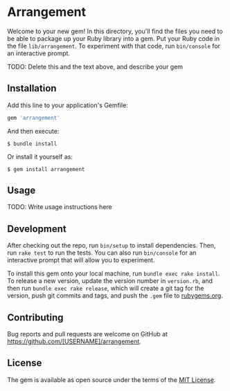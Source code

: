 # Arrangement

Welcome to your new gem! In this directory, you'll find the files you need to be able to package up your Ruby library into a gem. Put your Ruby code in the file `lib/arrangement`. To experiment with that code, run `bin/console` for an interactive prompt.

TODO: Delete this and the text above, and describe your gem

## Installation

Add this line to your application's Gemfile:

```ruby
gem 'arrangement'
```

And then execute:

    $ bundle install

Or install it yourself as:

    $ gem install arrangement

## Usage

TODO: Write usage instructions here

## Development

After checking out the repo, run `bin/setup` to install dependencies. Then, run `rake test` to run the tests. You can also run `bin/console` for an interactive prompt that will allow you to experiment.

To install this gem onto your local machine, run `bundle exec rake install`. To release a new version, update the version number in `version.rb`, and then run `bundle exec rake release`, which will create a git tag for the version, push git commits and tags, and push the `.gem` file to [rubygems.org](https://rubygems.org).

## Contributing

Bug reports and pull requests are welcome on GitHub at https://github.com/[USERNAME]/arrangement.


## License

The gem is available as open source under the terms of the [MIT License](https://opensource.org/licenses/MIT).
